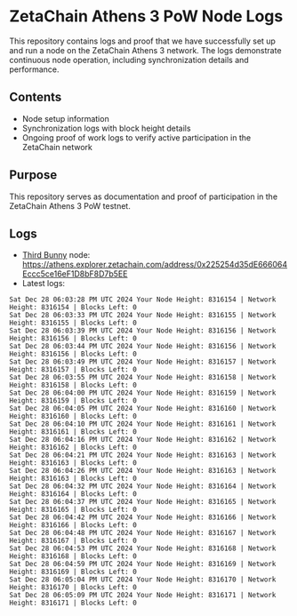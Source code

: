 # ZetaChain Athens 3 PoW Node Logs
This repository contains logs and proof that we have successfully set up and run a node on the ZetaChain Athens 3 network. The logs demonstrate continuous node operation, including synchronization details and performance.

## Contents
- Node setup information
- Synchronization logs with block height details
- Ongoing proof of work logs to verify active participation in the ZetaChain network

## Purpose
This repository serves as documentation and proof of participation in the ZetaChain Athens 3 PoW testnet.

## Logs

- [Third Bunny](https://thirdbunny.xyz/) node: https://athens.explorer.zetachain.com/address/0x225254d35dE666064Eccc5ce16eF1D8bF8D7b5EE
- Latest logs:
```
Sat Dec 28 06:03:28 PM UTC 2024 Your Node Height: 8316154 | Network Height: 8316154 | Blocks Left: 0
Sat Dec 28 06:03:33 PM UTC 2024 Your Node Height: 8316155 | Network Height: 8316155 | Blocks Left: 0
Sat Dec 28 06:03:39 PM UTC 2024 Your Node Height: 8316156 | Network Height: 8316156 | Blocks Left: 0
Sat Dec 28 06:03:44 PM UTC 2024 Your Node Height: 8316156 | Network Height: 8316156 | Blocks Left: 0
Sat Dec 28 06:03:49 PM UTC 2024 Your Node Height: 8316157 | Network Height: 8316157 | Blocks Left: 0
Sat Dec 28 06:03:55 PM UTC 2024 Your Node Height: 8316158 | Network Height: 8316158 | Blocks Left: 0
Sat Dec 28 06:04:00 PM UTC 2024 Your Node Height: 8316159 | Network Height: 8316159 | Blocks Left: 0
Sat Dec 28 06:04:05 PM UTC 2024 Your Node Height: 8316160 | Network Height: 8316160 | Blocks Left: 0
Sat Dec 28 06:04:10 PM UTC 2024 Your Node Height: 8316161 | Network Height: 8316161 | Blocks Left: 0
Sat Dec 28 06:04:16 PM UTC 2024 Your Node Height: 8316162 | Network Height: 8316162 | Blocks Left: 0
Sat Dec 28 06:04:21 PM UTC 2024 Your Node Height: 8316163 | Network Height: 8316163 | Blocks Left: 0
Sat Dec 28 06:04:26 PM UTC 2024 Your Node Height: 8316163 | Network Height: 8316163 | Blocks Left: 0
Sat Dec 28 06:04:32 PM UTC 2024 Your Node Height: 8316164 | Network Height: 8316164 | Blocks Left: 0
Sat Dec 28 06:04:37 PM UTC 2024 Your Node Height: 8316165 | Network Height: 8316165 | Blocks Left: 0
Sat Dec 28 06:04:42 PM UTC 2024 Your Node Height: 8316166 | Network Height: 8316166 | Blocks Left: 0
Sat Dec 28 06:04:48 PM UTC 2024 Your Node Height: 8316167 | Network Height: 8316167 | Blocks Left: 0
Sat Dec 28 06:04:53 PM UTC 2024 Your Node Height: 8316168 | Network Height: 8316168 | Blocks Left: 0
Sat Dec 28 06:04:59 PM UTC 2024 Your Node Height: 8316169 | Network Height: 8316169 | Blocks Left: 0
Sat Dec 28 06:05:04 PM UTC 2024 Your Node Height: 8316170 | Network Height: 8316170 | Blocks Left: 0
Sat Dec 28 06:05:09 PM UTC 2024 Your Node Height: 8316171 | Network Height: 8316171 | Blocks Left: 0
```
